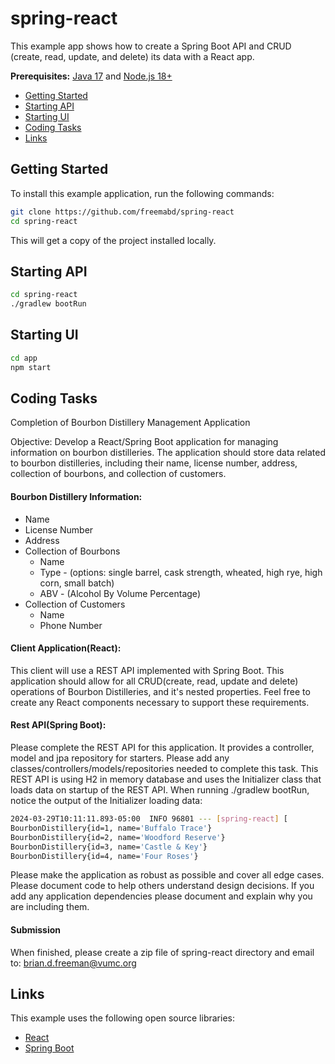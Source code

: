 # spring-react

This example app shows how to create a Spring Boot API and CRUD (create, read, update, and delete) its data with a React app.

**Prerequisites:** [Java 17](https://www.jenv.be/) and [Node.js 18+](https://nodejs.org/)

* [Getting Started](#getting-started)
* [Starting API](#starting-api)
* [Starting UI](#starting-ui)
* [Coding Tasks](#coding-tasks)
* [Links](#links)

## Getting Started

To install this example application, run the following commands:

```bash
git clone https://github.com/freemabd/spring-react
cd spring-react
```

This will get a copy of the project installed locally.

## Starting API
```bash
cd spring-react
./gradlew bootRun
```

## Starting UI
```bash
cd app
npm start
```

## Coding Tasks

Completion of Bourbon Distillery Management Application

Objective:
Develop a React/Spring Boot application for managing information on bourbon distilleries. The application should store data related to bourbon 
distilleries, including their name, license number, address, collection of bourbons, and collection of customers.

#### Bourbon Distillery Information: 
- Name
- License Number
- Address
- Collection of Bourbons
  - Name
  - Type - (options: single barrel, cask strength, wheated, high rye, high corn, small batch)
  - ABV - (Alcohol By Volume Percentage)
- Collection of Customers
  - Name
  - Phone Number

#### Client Application(React):
This client will use a REST API implemented with Spring Boot. This application should allow for all CRUD(create, read, update and delete) 
operations of Bourbon Distilleries, and it's nested properties. Feel free to create any React components 
necessary to support these requirements. 

#### Rest API(Spring Boot):
Please complete the REST API for this application. It provides a controller, model and jpa repository for starters. Please
add any classes/controllers/models/repositories needed to complete this task. This REST API is using H2 in memory database and uses 
the Initializer class that loads data on startup of the REST API. When running ./gradlew bootRun, notice the output of the Initializer
loading data:
```bash
2024-03-29T10:11:11.893-05:00  INFO 96801 --- [spring-react] [           main] v.o.springreact.SpringReactApplication   : Started SpringReactApplication in 1.639 seconds (process running for 1.813)
BourbonDistillery{id=1, name='Buffalo Trace'}
BourbonDistillery{id=2, name='Woodford Reserve'}
BourbonDistillery{id=3, name='Castle & Key'}
BourbonDistillery{id=4, name='Four Roses'}
```

Please make the application as robust as possible and cover all edge cases. Please document code to help others understand design decisions.
If you add any application dependencies please document and explain why you are including them.

#### Submission
When finished, please create a zip file of spring-react directory and email to: brian.d.freeman@vumc.org

## Links

This example uses the following open source libraries:

* [React](https://reactjs.org/)
* [Spring Boot](https://spring.io/projects/spring-boot)
